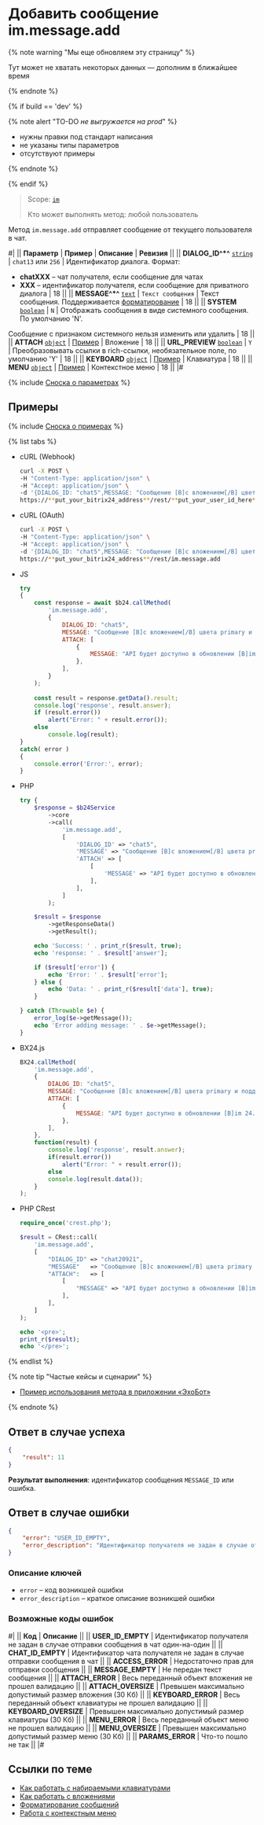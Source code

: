 # Добавить сообщение im.message.add

{% note warning "Мы еще обновляем эту страницу" %}

Тут может не хватать некоторых данных — дополним в ближайшее время

{% endnote %}

{% if build == 'dev' %}

{% note alert "TO-DO _не выгружается на prod_" %}

- нужны правки под стандарт написания
- не указаны типы параметров
- отсутствуют примеры

{% endnote %}

{% endif %}

> Scope: [`im`](../../scopes/permissions.md)
>
> Кто может выполнять метод: любой пользователь

Метод `im.message.add` отправляет сообщение от текущего пользователя в чат.

#|
|| **Параметр** | **Пример** | **Описание** | **Ревизия** ||
|| **DIALOG_ID^*^**
[`string`](../../data-types.md) | `chat13`
или
`256` | Идентификатор диалога. Формат:
- **chatXXX** – чат получателя, если сообщение для чатах
- **XXX** – идентификатор получателя, если сообщение для приватного диалога | 18 ||
|| **MESSAGE^*^**
[`text`](../../data-types.md) | `Текст сообщения` | Текст сообщения.
Поддерживается [форматирование](./index.html) | 18 ||
|| **SYSTEM**
[`boolean`](../../data-types.md) | `N` | Отображать сообщения в виде системного сообщения. По умолчанию 'N'.
 
Сообщение с признаком системного нельзя изменить или удалить | 18 ||
|| **ATTACH**
[`object`](../../data-types.md) | [Пример](./attachments/index.html) | Вложение | 18 ||
|| **URL_PREVIEW**
[`boolean`](../../data-types.md) | `Y` | Преобразовывать ссылки в rich-ссылки, необязательное поле, по умолчанию 'Y' | 18 ||
|| **KEYBOARD**
[`object`](../../data-types.md) | [Пример](./keyboards.html) | Клавиатура | 18 ||
|| **MENU**
[`object`](../../data-types.md) | [Пример](./menu.html) | Контекстное меню | 18 ||
|#

{% include [Сноска о параметрах](../../../_includes/required.md) %}

## Примеры

{% include [Сноска о примерах](../../../_includes/examples.md) %}

{% list tabs %}

- cURL (Webhook)

    ```bash
    curl -X POST \
    -H "Content-Type: application/json" \
    -H "Accept: application/json" \
    -d '{DIALOG_ID: "chat5",MESSAGE: "Сообщение [B]с вложением[/B] цвета primary и поддержкой [I]bb-кодов[/I]",ATTACH: [{MESSAGE: "API будет доступно в обновлении [B]im 24.0.0[/B]"}]}' \
    https://**put_your_bitrix24_address**/rest/**put_your_user_id_here**/**put_your_webbhook_here**/im.message.add
    ```

- cURL (OAuth)

    ```bash
    curl -X POST \
    -H "Content-Type: application/json" \
    -H "Accept: application/json" \
    -d '{DIALOG_ID: "chat5",MESSAGE: "Сообщение [B]с вложением[/B] цвета primary и поддержкой [I]bb-кодов[/I]",ATTACH: [{MESSAGE: "API будет доступно в обновлении [B]im 24.0.0[/B]"}]}' \
    https://**put_your_bitrix24_address**/rest/im.message.add
    ```

- JS


    ```js
    try
    {
    	const response = await $b24.callMethod(
    		'im.message.add',
    		{
    			DIALOG_ID: "chat5",
    			MESSAGE: "Сообщение [B]с вложением[/B] цвета primary и поддержкой [I]bb-кодов[/I]",
    			ATTACH: [
    				{
    					MESSAGE: "API будет доступно в обновлении [B]im 24.0.0[/B]"
    				},
    			],
    		}
    	);
    	
    	const result = response.getData().result;
    	console.log('response', result.answer);
    	if (result.error())
    		alert("Error: " + result.error());
    	else
    		console.log(result);
    }
    catch( error )
    {
    	console.error('Error:', error);
    }
    ```

- PHP


    ```php
    try {
        $response = $b24Service
            ->core
            ->call(
                'im.message.add',
                [
                    'DIALOG_ID' => "chat5",
                    'MESSAGE' => "Сообщение [B]с вложением[/B] цвета primary и поддержкой [I]bb-кодов[/I]",
                    'ATTACH' => [
                        [
                            'MESSAGE' => "API будет доступно в обновлении [B]im 24.0.0[/B]"
                        ],
                    ],
                ]
            );
    
        $result = $response
            ->getResponseData()
            ->getResult();
    
        echo 'Success: ' . print_r($result, true);
        echo 'response: ' . $result['answer'];
    
        if ($result['error']) {
            echo 'Error: ' . $result['error'];
        } else {
            echo 'Data: ' . print_r($result['data'], true);
        }
    
    } catch (Throwable $e) {
        error_log($e->getMessage());
        echo 'Error adding message: ' . $e->getMessage();
    }
    ```

- BX24.js

    ```js
    BX24.callMethod(    
        'im.message.add',
        {
            DIALOG_ID: "chat5",
            MESSAGE: "Сообщение [B]с вложением[/B] цвета primary и поддержкой [I]bb-кодов[/I]",
            ATTACH: [
                {
                    MESSAGE: "API будет доступно в обновлении [B]im 24.0.0[/B]"
                },
            ],
        },
        function(result) {
            console.log('response', result.answer);
            if(result.error())
                alert("Error: " + result.error());
            else
            console.log(result.data());
        }
    );
    ```

- PHP CRest

    ```php
    require_once('crest.php');

    $result = CRest::call(
        'im.message.add',
        [
            "DIALOG_ID" => "chat20921",
            "MESSAGE"   => "Сообщение [B]с вложением[/B] цвета primary и поддержкой [I]bb-кодов[/I]",
            "ATTACH":   => [
                [
                    "MESSAGE" => "API будет доступно в обновлении [B]im 24.0.0[/B]"
                ],
            ],
        ]
    );

    echo '<pre>';
    print_r($result);
    echo '</pre>';
    ```

{% endlist %}

{% note tip "Частые кейсы и сценарии" %}

- [Пример использования метода в приложении «ЭхоБот»](https://github.com/bitrix24com/bots)

{% endnote %}

## Ответ в случае успеха

```json
{
    "result": 11
}
```

**Результат выполнения**: идентификатор сообщения `MESSAGE_ID` или ошибка.

## Ответ в случае ошибки

```json
{
    "error": "USER_ID_EMPTY",
    "error_description": "Идентификатор получателя не задан в случае отправки сообщения в чат один-на-один"
}
```

### Описание ключей

- `error` – код возникшей ошибки
- `error_description` – краткое описание возникшей ошибки

### Возможные коды ошибок

#|
|| **Код** | **Описание** ||
|| **USER_ID_EMPTY** | Идентификатор получателя не задан в случае отправки сообщения в чат один-на-один ||
|| **CHAT_ID_EMPTY** | Идентификатор чата получателя не задан в случае отправки сообщения в чат ||
|| **ACCESS_ERROR** | Недостаточно прав для отправки сообщения ||
|| **MESSAGE_EMPTY** | Не передан текст сообщения ||
|| **ATTACH_ERROR** | Весь переданный объект вложения не прошел валидацию ||
|| **ATTACH_OVERSIZE** | Превышен максимально допустимый размер вложения (30 Кб) ||
|| **KEYBOARD_ERROR** | Весь переданный объект клавиатуры не прошел валидацию ||
|| **KEYBOARD_OVERSIZE** | Превышен максимально допустимый размер клавиатуры (30 Кб) ||
|| **MENU_ERROR** | Весь переданный объект меню не прошел валидацию ||
|| **MENU_OVERSIZE** | Превышен максимально допустимый размер меню (30 Кб) ||
|| **PARAMS_ERROR** | Что-то пошло не так ||
|#

## Ссылки по теме

- [Как работать с набираемыми клавиатурами](./keyboards.html)
- [Как работать с вложениями](./attachments/index.html)
- [Форматирование сообщений](./index.html)
- [Работа с контекстным меню](./menu.html)
